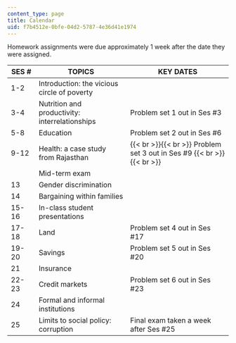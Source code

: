 ```yaml
---
content_type: page
title: Calendar
uid: f7b4512e-0bfe-04d2-5787-4e36d41e1974
---
```


Homework assignments were due approximately 1 week after the date they were assigned.

| SES # | TOPICS | KEY DATES |
| --- | --- | --- |
| 1-2 | Introduction: the vicious circle of poverty | &nbsp; |
| 3-4 | Nutrition and productivity: interrelationships | Problem set 1 out in Ses #3 |
| 5-8 | Education | Problem set 2 out in Ses #6 |
| 9-12 | Health: a case study from Rajasthan |  {{< br >}}{{< br >}} Problem set 3 out in Ses #9 {{< br >}}{{< br >}}  |
| &nbsp; | Mid-term exam | &nbsp; |
| 13 | Gender discrimination | &nbsp; |
| 14 | Bargaining within families | &nbsp; |
| 15-16 | In-class student presentations | &nbsp; |
| 17-18 | Land | Problem set 4 out in Ses #17 |
| 19-20 | Savings | Problem set 5 out in Ses #20 |
| 21 | Insurance | &nbsp; |
| 22-23 | Credit markets | Problem set 6 out in Ses #23 |
| 24 | Formal and informal institutions | &nbsp; |
| 25 | Limits to social policy: corruption | Final exam taken a week after Ses #25